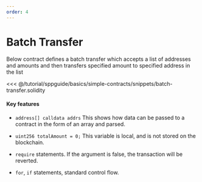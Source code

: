 ```yaml
---
order: 4
---
```

# Batch Transfer

Below contract defines a batch transfer which accepts a list of addresses and amounts and then transfers specified amount to specified address in the list

<<< @/tutorial/sppguide/basics/simple-contracts/snippets/batch-transfer.solidity

#### Key features

- `address[] calldata addrs`
  This shows how data can be passed to a contract in the form of an array and parsed.

- `uint256 totalAmount = 0;` This variable is local, and is not stored on the blockchain.

- `require` statements. If the argument is false, the transaction will be reverted.

- `for`, `if` statements, standard control flow.

